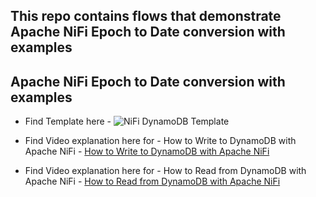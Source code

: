 
## This repo contains flows that demonstrate Apache NiFi Epoch to Date conversion with examples


##  Apache NiFi Epoch to Date conversion with examples

- Find Template here - ![NiFi DynamoDB Template](https://github.com/InsightByte/ApacheNifi/blob/main/NIFI-DynamoDB/template/)


- Find Video explanation here for - How to Write to DynamoDB with Apache NiFi - [How to Write to DynamoDB with Apache NiFi](https://youtu.be/pQWGXX-dx2s)
- Find Video explanation here for - How to Read from DynamoDB with Apache NiFi - [How to Read from DynamoDB with Apache NiFi](https://youtu.be/pQWGXX-dx2s)